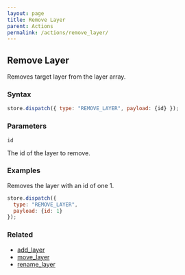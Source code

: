 ```yaml
---
layout: page
title: Remove Layer
parent: Actions
permalink: /actions/remove_layer/
---
```


## Remove Layer

Removes target layer from the layer array.

### Syntax

```js
store.dispatch({ type: "REMOVE_LAYER", payload: {id} });
```

### Parameters

`id`

The id of the layer to remove.

### Examples

Removes the layer with an id of one 1.

```js
store.dispatch({
  type: "REMOVE_LAYER",
  payload: {id: 1}
});
```

### Related

- [add_layer](./add_layer.md)
- [move_layer](./move_layer.md)
- [rename_layer](./rename_layer.md)
